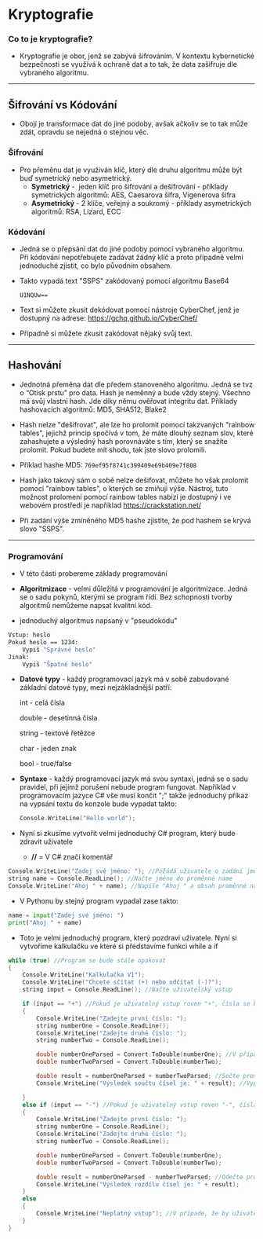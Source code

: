 # Kryptografie

### Co to je kryptografie?
- Kryptografie je obor, jenž se zabývá šifrováním. V kontextu kybernetické bezpečnosti se využívá k ochraně dat a to tak, že data zašifruje dle vybraného algoritmu.
---
## Šifrování vs Kódování
- Obojí je transformace dat do jiné podoby, avšak ačkoliv se to tak může zdát, opravdu se nejedná o stejnou věc.

### Šifrování
- Pro přeměnu dat je využíván klíč, který dle druhu algoritmu může být buď symetrický nebo asymetrický.
	- **Symetrický** -  jeden klíč pro šifrování a dešifrování - příklady symetrických algoritmů: AES, Caesarova šifra, Vigenerova šifra
	- **Asymetrický** - 2 klíče, veřejný a soukromý - příklady asymetrických algoritmů: RSA, Lizard, ECC

### Kódování
- Jedná se o přepsání dat do jiné podoby pomocí vybraného algoritmu. Při kódování nepotřebujete zadávat žádný klíč a proto případně velmi jednoduché zjistit, co bylo původním obsahem.

- Takto vypadá text "SSPS" zakódovaný pomocí algoritmu Base64 

	```
	U1NQUw==
	```



- Text si můžete zkusit dekódovat pomocí nástroje CyberChef, jenž je dostupný na adrese: 
	https://gchq.github.io/CyberChef/

- Případně si můžete zkusit zakódovat nějaký svůj text.

---

## Hashování
- Jednotná přeměna dat dle předem stanoveného algoritmu. Jedná se tvz o “Otisk prstu” pro data. Hash je neměnný a bude vždy stejný. Všechno má svůj vlastní hash. Jde díky němu ověřovat integritu dat. Příklady hashovacích algoritmů: MD5, SHA512, Blake2
- Hash nelze "dešifrovat", ale lze ho prolomit pomocí takzvaných "rainbow tables", jejichž princip spočívá v tom, že máte dlouhý seznam slov, které zahashujete a výsledný hash porovnáváte s tím, který se snažíte prolomit. Pokud budete mít shodu, tak jste slovo prolomili.

- Příklad hashe MD5: ```769ef95f8741c399409e69b409e7f808```
- Hash jako takový sám o sobě nelze dešifovat, můžete ho však prolomit pomocí "rainbow tables", o kterých se zmiňuji výše. Nástroj, tuto možnost prolomení pomocí rainbow tables nabízí je dostupný i ve webovém prostředí je například https://crackstation.net/
- Při zadání výše zmíněného MD5 hashe zjistíte, že pod hashem se krývá slovo "SSPS".


---

### Programování
- V této části probereme základy programování

- **Algoritmizace** - velmi důležitá v programování je algoritmizace. Jedná se o sadu pokynů, kterými se program řídí. Bez schopnosti tvorby algoritmů nemůžeme napsat kvalitní kód.

- jednoduchý algoritmus napsaný v "pseudokódu"
```bash
Vstup: heslo
Pokud heslo == 1234:
    Vypiš "Správné heslo"
Jinak:
    Vypiš "Špatné heslo"
```


- **Datové typy** - každý programovací jazyk má v sobě zabudované základní datové typy, mezi nejzákladnější patří:

	int - celá čísla

	double - desetinná čísla

	string - textové řetězce

	char - jeden znak

	bool - true/false

- **Syntaxe** - každý programovací jazyk má svou syntaxi, jedná se o sadu pravidel, při jejímž porušení nebude program fungovat. Například v programovacím jazyce C# vše musí končit ";" takže jednoduchý příkaz na vypsání textu do konzole bude vypadat takto:

	```c
	Console.WriteLine("Hello world");
	```

- Nyní si zkusíme vytvořit velmi jednoduchý C# program, který bude zdravit uživatele
	 - **//** = V C# značí komentář

```c
Console.WriteLine("Zadej své jméno: "); //Požádá uživatele o zadání jména
string name = Console.ReadLine(); //Načte jméno do proměnné name
Console.WriteLine("Ahoj " + name); //Napíše "Ahoj " a obsah proměnné name
```


- V Pythonu by stejný program vypadal zase takto:

```python
name = input("Zadej své jméno: ")
print("Ahoj " + name)
```

- Toto je velmi jednoduchý program, který pozdraví uživatele. Nyní si vytvoříme kalkulačku ve které si představíme funkci while a if

```c
while (true) //Program se bude stále opakovat
{
    Console.WriteLine("Kalkulačka V1");
    Console.WriteLine("Chcete sčítat (+) nebo odčítat (-)?");
    string input = Console.ReadLine(); //Načte uživatelský vstup

    if (input == "+") //Pokud je uživatelný vstup roven "+", čísla se budou sčítat
    {
        Console.WriteLine("Zadejte první číslo: ");
        string numberOne = Console.ReadLine();
        Console.WriteLine("Zadejte druhé číslo: ");
        string numberTwo = Console.ReadLine();

        double numberOneParsed = Convert.ToDouble(numberOne); //V případě, že bychom proměnou nechali jako datový typ string, tak by výsledkem součtu čísel například 1 + 1 bylo "11". Proto vytvoříme novou proměnou, která bude obsahovat hodnotu jako uživatelský vstup, ale bude typu double
        double numberTwoParsed = Convert.ToDouble(numberTwo);

        double result = numberOneParsed + numberTwoParsed; //Sečte proměnné a výsledek zapíše do proměnné result
        Console.WriteLine("Výsledek součtu čísel je: " + result); //Vypíše výsledek a vrátí se na začátek

    }
    else if (input == "-") //Pokud je uživatelný vstup roven "-", čísla se budou odčítat
    {
        Console.WriteLine("Zadejte první číslo: ");
        string numberOne = Console.ReadLine();
        Console.WriteLine("Zadejte druhé číslo: ");
        string numberTwo = Console.ReadLine();

        double numberOneParsed = Convert.ToDouble(numberOne);
        double numberTwoParsed = Convert.ToDouble(numberTwo);

        double result = numberOneParsed - numberTwoParsed; //Odečte proměnné a výsledek zapíše do proměnné result
        Console.WriteLine("Výsledek rozdílu čísel je: " + result); 
    }
    else
    {
        Console.WriteLine("Neplatný vstup"); //V případe, že by uživatel zadal něco jiného než "+" nebo "-", bude jeho vstup vyhodnocen jako neplatný a vrátí se na začátek
    }
}
```
